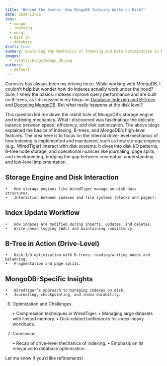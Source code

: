 ```yaml
---
title: 'Behind the Scenes: How MongoDB Indexing Works on Disk?'
date: 2024-12-06
tags:
  - mongo
  - indexing
  - nosql
  - disk io
  - database
draft: true
summary: Exploring the Mechanics of Indexing and Data Optimization in MongoDB
images:
  - /static/blogs/mongo_db.png
authors:
  - default
---
```


Curiosity has always been my driving force. While working with MongoDB, I couldn’t help but wonder how do indexes actually work under the hood? Sure, I knew the basics: indexes improve query performance and are built on B-trees, as I discussed in my blogs on [Database Indexing and B-Trees](/blog/database-indexing-and-btrees) and [Decoding MongoDB](/blog/decoding-mongodb). But what really happens at the disk level?

This question led me down the rabbit hole of MongoDB’s storage engine and indexing mechanics. What I discovered was fascinating: the delicate balance between speed, efficiency, and disk optimization. The above blogs explained the basics of indexing, B-trees, and MongoDB’s high-level features. The idea here is to focus on the internal drive-level mechanics of how indexing is implemented and maintained, such as how storage engines (e.g., WiredTiger) interact with disk systems. It dives into disk I/O patterns, B-tree node storage, and operational nuances like journaling, page splits, and checkpointing, bridging the gap between conceptual understanding and low-level implementation.

## Storage Engine and Disk Interaction

    •	How storage engines like WiredTiger manage on-disk data structures.
    •	Interaction between indexes and file systems (blocks and pages).

## Index Update Workflow

    •	How indexes are modified during inserts, updates, and deletes.
    •	Write-ahead logging (WAL) and maintaining consistency.

## B-Tree in Action (Drive-Level)

    •	Disk I/O optimization with B-trees: reading/writing nodes and balancing.
    •	Fragmentation and page splits.

## MongoDB-Specific Insights

    •	WiredTiger’s approach to managing indexes on disk.
    •	Journaling, checkpointing, and index durability.

6. Optimization and Challenges

   • Compression techniques in WiredTiger.
   • Managing large datasets with limited memory.
   • Disk-related bottlenecks for index-heavy workloads.

7. Conclusion

   • Recap of drive-level mechanics of indexing.
   • Emphasis on its relevance to database optimization.

Let me know if you’d like refinements!
